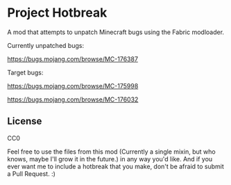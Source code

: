 # Project Hotbreak

A mod that attempts to unpatch Minecraft bugs using the Fabric modloader.
 
Currently unpatched bugs:

https://bugs.mojang.com/browse/MC-176387

Target bugs:

https://bugs.mojang.com/browse/MC-175998

https://bugs.mojang.com/browse/MC-176032

## License

CC0

Feel free to use the files from this mod (Currently a single mixin, but who knows, maybe I'll grow it in the future.)
in any way you'd like.
And if you ever want me to include a hotbreak that you make, don't be afraid to submit a Pull Request. :)

